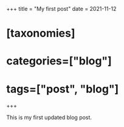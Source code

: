 +++
title = "My first post"
date = 2021-11-12
# [taxonomies]
# categories=["blog"]
# tags=["post", "blog"]
+++

This is my first updated blog post.
